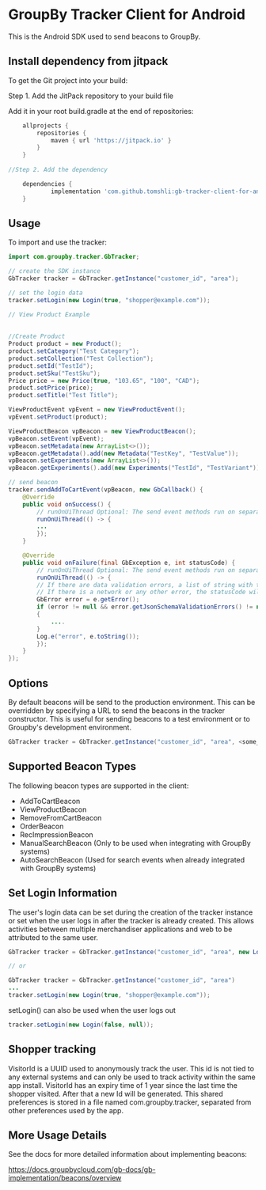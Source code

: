 # GroupBy Tracker Client for Android

This is the Android SDK used to send beacons to GroupBy.

## Install dependency from jitpack

To get the Git project into your build:

Step 1. Add the JitPack repository to your build file

Add it in your root build.gradle at the end of repositories:

```groovy
	allprojects {
		repositories {
			maven { url 'https://jitpack.io' }
		}
	}
    
//Step 2. Add the dependency

	dependencies {
	        implementation 'com.github.tomshli:gb-tracker-client-for-android:0.1.31' //TODO: Update this with real package
	}
```


## Usage 

To import and use the tracker:

```Java
import com.groupby.tracker.GbTracker;

// create the SDK instance
GbTracker tracker = GbTracker.getInstance("customer_id", "area");

// set the login data
tracker.setLogin(new Login(true, "shopper@example.com"));

// View Product Example
        
        
//Create Product        
Product product = new Product();
product.setCategory("Test Category");
product.setCollection("Test Collection");
product.setId("TestId");
product.setSku("TestSku");
Price price = new Price(true, "103.65", "100", "CAD");
product.setPrice(price);
product.setTitle("Test Title");

ViewProductEvent vpEvent = new ViewProductEvent();
vpEvent.setProduct(product);

ViewProductBeacon vpBeacon = new ViewProductBeacon();
vpBeacon.setEvent(vpEvent);
vpBeacon.setMetadata(new ArrayList<>());
vpBeacon.getMetadata().add(new Metadata("TestKey", "TestValue"));
vpBeacon.setExperiments(new ArrayList<>());
vpBeacon.getExperiments().add(new Experiments("TestId", "TestVariant"));

// send beacon
tracker.sendAddToCartEvent(vpBeacon, new GbCallback() {
	@Override
	public void onSuccess() {
	    // runOnUiThread Optional: The send event methods run on separate threads so runOnUiThread can be used on the callback if the UI needs to be updated.
	    runOnUiThread(() -> {
		...
	    });
	}

	@Override
	public void onFailure(final GbException e, int statusCode) {
	    // runOnUiThread Optional: The send event methods run on separate threads so runOnUiThread can be used on the callback if the UI needs to be updated.
	    runOnUiThread(() -> {
		// If there are data validation errors, a list of string with the error details will be returned.
		// If there is a network or any other error, the statusCode will contain the HTTP status code returned.
		GbError error = e.getError();
		if (error != null && error.getJsonSchemaValidationErrors() != null && error.getJsonSchemaValidationErrors().size() > 0)
		{
		    ....
		}
		Log.e("error", e.toString());
	    });
	}
});
```

## Options

By default beacons will be send to the production environment. This can be overridden by specifying a URL to send the beacons in the tracker constructor.
This is useful for sending beacons to a test environment or to Groupby's development environment.

```Java
GbTracker tracker = GbTracker.getInstance("customer_id", "area", <some_url>); // Optional, overrides the URL the beacon is sent to. Useful for testing.
```

## Supported Beacon Types
The following beacon types are supported in the client:
* AddToCartBeacon
* ViewProductBeacon
* RemoveFromCartBeacon
* OrderBeacon
* RecImpressionBeacon
* ManualSearchBeacon (Only to be used when integrating with GroupBy systems)
* AutoSearchBeacon (Used for search events when already integrated with GroupBy systems)

## Set Login Information

The user's login data can be set during the creation of the tracker instance or set when the user logs in after the tracker is already created.
This allows activities between multiple merchandiser applications and web to be attributed to the same user.

```Java
GbTracker tracker = GbTracker.getInstance("customer_id", "area", new Login(true, "shopper@example.com"));

// or

GbTracker tracker = GbTracker.getInstance("customer_id", "area")
...
tracker.setLogin(new Login(true, "shopper@example.com"));
```

setLogin() can also be used when the user logs out

```Java
tracker.setLogin(new Login(false, null));
```

## Shopper tracking

VisitorId is a UUID used to anonymously track the user. This id is not tied to any external systems and can only be used to track activity within the same app install.
VisitorId has an expiry time of 1 year since the last time the shopper visited. After that a new Id will be generated. 
This shared preferences is stored in a file named com.groupby.tracker, separated from other preferences used by the app.

## More Usage Details

See the docs for more detailed information about implementing beacons:

https://docs.groupbycloud.com/gb-docs/gb-implementation/beacons/overview
